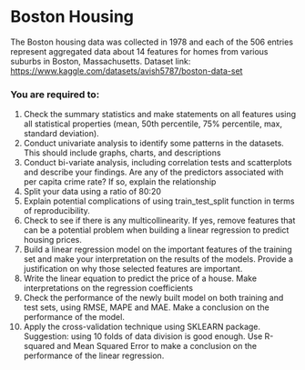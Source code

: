 # Boston Housing
The Boston housing data was collected in 1978 and each of the 506 entries represent aggregated data about 14 features for homes from various suburbs in Boston, Massachusetts. Dataset link: https://www.kaggle.com/datasets/avish5787/boston-data-set

### You are required to:

1. Check the summary statistics and make statements on all features using all statistical properties (mean, 50th percentile, 75% percentile, max, standard deviation).
1. Conduct univariate analysis to identify some patterns in the datasets. This should include graphs, charts, and descriptions
1. Conduct bi-variate analysis, including correlation tests and scatterplots and describe your findings. Are any of the predictors associated with per capita crime rate? If so, explain the relationship
1. Split your data using a ratio of 80:20
1. Explain potential complications of using train_test_split function in terms of reproducibility.
1. Check to see if there is any multicollinearity. If yes, remove features that can be a potential problem when building a linear regression to predict housing prices.
1. Build a linear regression model on the important features of the training set and make your interpretation on the results of the models. Provide a justification on why those selected features are important.
1. Write the linear equation to predict the price of a house. Make interpretations on the regression coefficients
1. Check the performance of the newly built model on both training and test sets, using RMSE, MAPE and MAE. Make a conclusion on the performance of the model.
1. Apply the cross-validation technique using SKLEARN package. Suggestion: using 10 folds of data division is good enough. Use R-squared and Mean Squared Error to make a conclusion on the performance of the linear regression.
